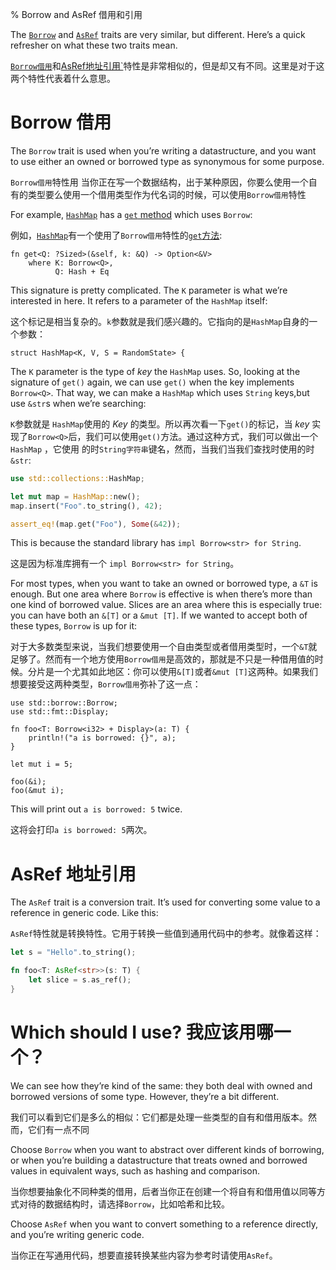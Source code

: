% Borrow and AsRef   借用和引用

The [`Borrow`][borrow] and [`AsRef`][asref] traits are very similar, but
different. Here’s a quick refresher on what these two traits mean.

[`Borrow借用`][borrow]和[AsRef地址引用`][asref]特性是非常相似的，但是却又有不同。这里是对于这两个特性代表着什么意思。

[borrow]: ../std/borrow/trait.Borrow.html
[asref]: ../std/convert/trait.AsRef.html

# Borrow  借用

The `Borrow` trait is used when you’re writing a datastructure, and you want to use either an owned or borrowed type as synonymous for some purpose.

`Borrow借用`特性用  当你正在写一个数据结构，出于某种原因，你要么使用一个自有的类型要么使用一个借用类型作为代名词的时候，可以使用`Borrow借用`特性

For example, [`HashMap`][hashmap] has a [`get` method][get] which uses `Borrow`:

例如，[`HashMap`][hashmap]有一个使用了`Borrow借用`特性的[`get`方法][get]:

```rust,ignore
fn get<Q: ?Sized>(&self, k: &Q) -> Option<&V>
    where K: Borrow<Q>,
          Q: Hash + Eq
```

[hashmap]: ../std/collections/struct.HashMap.html
[get]: ../std/collections/struct.HashMap.html#method.get

This signature is pretty complicated. The `K` parameter is what we’re interested in here. It refers to a parameter of the `HashMap` itself:

这个标记是相当复杂的。`k`参数就是我们感兴趣的。它指向的是`HashMap`自身的一个参数：

```rust,ignore
struct HashMap<K, V, S = RandomState> {
```

The `K` parameter is the type of _key_ the `HashMap` uses. So, looking at
the signature of `get()` again, we can use `get()` when the key implements `Borrow<Q>`. That way, we can make a `HashMap` which uses `String` keys,but use `&str`s when we’re searching:

`K`参数就是 `HashMap`使用的 _Key_ 的类型。所以再次看一下`get()`的标记，当 _key_ 实现了`Borrow<Q>`后，我们可以使用`get()`方法。通过这种方式，我们可以做出一个`HashMap` ，它使用 的时`String字符串`键名，然而，当我们当我们查找时使用的时`&str`:

```rust
use std::collections::HashMap;

let mut map = HashMap::new();
map.insert("Foo".to_string(), 42);

assert_eq!(map.get("Foo"), Some(&42));
```

This is because the standard library has `impl Borrow<str> for String`.

这是因为标准库拥有一个 `impl Borrow<str> for String`。

For most types, when you want to take an owned or borrowed type, a `&T` is enough. But one area where `Borrow` is effective is when there’s more than one kind of borrowed value. Slices are an area where this is especially true: you can have both an `&[T]` or a `&mut [T]`. If we wanted to accept both of these types, `Borrow` is up for it:

对于大多数类型来说，当我们想要使用一个自由类型或者借用类型时，一个`&T`就足够了。然而有一个地方使用`Borrow借用`是高效的，那就是不只是一种借用值的时候。分片是一个尤其如此地区：你可以使用`&[T]`或者`&mut [T]`这两种。如果我们想要接受这两种类型，`Borrow借用`弥补了这一点：

```
use std::borrow::Borrow;
use std::fmt::Display;

fn foo<T: Borrow<i32> + Display>(a: T) {
    println!("a is borrowed: {}", a);
}

let mut i = 5;

foo(&i);
foo(&mut i);
```

This will print out `a is borrowed: 5` twice.

这将会打印`a is borrowed: 5`两次。

# AsRef 地址引用

The `AsRef` trait is a conversion trait. It’s used for converting some value to a reference in generic code. Like this:

`AsRef`特性就是转换特性。它用于转换一些值到通用代码中的参考。就像着这样：

```rust
let s = "Hello".to_string();

fn foo<T: AsRef<str>>(s: T) {
    let slice = s.as_ref();
}
```

# Which should I use? 我应该用哪一个？

We can see how they’re kind of the same: they both deal with owned and borrowed versions of some type. However, they’re a bit different.

我们可以看到它们是多么的相似：它们都是处理一些类型的自有和借用版本。然而，它们有一点不同

Choose `Borrow` when you want to abstract over different kinds of borrowing, or when you’re building a datastructure that treats owned and borrowed values in equivalent ways, such as hashing and comparison.

当你想要抽象化不同种类的借用，后者当你正在创建一个将自有和借用值以同等方式对待的数据结构时，请选择`Borrow`，比如哈希和比较。

Choose `AsRef` when you want to convert something to a reference directly, and you’re writing generic code.

当你正在写通用代码，想要直接转换某些内容为参考时请使用`AsRef`。
